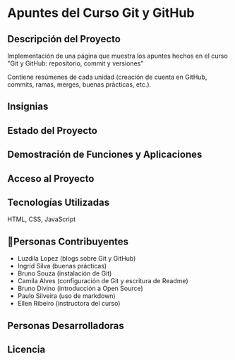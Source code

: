 # Apuntes del Curso Git y GitHub

## Descripción del Proyecto
Implementación de una página que muestra los apuntes hechos en el curso "Git y GitHub: repositorio, commit y versiones"

Contiene resúmenes de cada unidad (creación de cuenta en GitHub, commits, ramas, merges, buenas prácticas, etc.).


## Insignias


## Estado del Proyecto

## Demostración de Funciones y Aplicaciones


## Acceso al Proyecto


## Tecnologías Utilizadas
HTML, CSS, JavaScript


## 🤝Personas Contribuyentes
- Luzdila Lopez (blogs sobre Git y GitHub)
- Ingrid Silva (buenas prácticas)
- Bruno Souza (instalación de Git)
- Camila Alves (configuración de Git y escritura de Readme)
- Bruno Divino (introducción a Open Source)
- Paulo Silveira (uso de markdown)
- Ellen Ribeiro (instructora del curso)


## Personas Desarrolladoras


## Licencia


